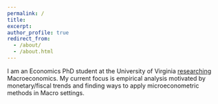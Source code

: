 ```yaml
---
permalink: /
title: 
excerpt: 
author_profile: true
redirect_from: 
  - /about/
  - /about.html
---
```


I am an Economics PhD student at the University of Virginia [researching](https://paulbousquet.github.io/research/) Macroeconomics. My current focus is empirical analysis motivated by monetary/fiscal trends and finding ways to apply microeconometric methods in Macro settings.


